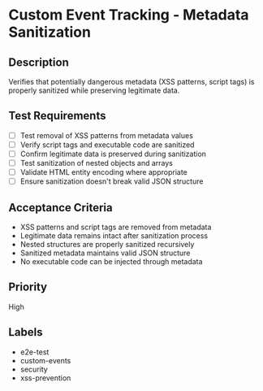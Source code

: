 # Custom Event Tracking - Metadata Sanitization

## Description
Verifies that potentially dangerous metadata (XSS patterns, script tags) is properly sanitized while preserving legitimate data.

## Test Requirements
- [ ] Test removal of XSS patterns from metadata values
- [ ] Verify script tags and executable code are sanitized
- [ ] Confirm legitimate data is preserved during sanitization
- [ ] Test sanitization of nested objects and arrays
- [ ] Validate HTML entity encoding where appropriate
- [ ] Ensure sanitization doesn't break valid JSON structure

## Acceptance Criteria
- XSS patterns and script tags are removed from metadata
- Legitimate data remains intact after sanitization process
- Nested structures are properly sanitized recursively
- Sanitized metadata maintains valid JSON structure
- No executable code can be injected through metadata

## Priority
High

## Labels
- e2e-test
- custom-events
- security
- xss-prevention